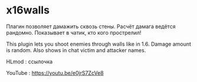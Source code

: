 # x16walls

Плагин позволяет дамажить сквозь стены. Расчёт дамага ведётся рандомно. Показывает в чатик, кто кого прострелил!

This plugin lets you shoot enemies through walls like in 1.6. Damage amount is random. Also shows in chat victim and attacker names.

HLmod : ссылочка

YouTube : https://youtu.be/e0jrS7ZcVe8
